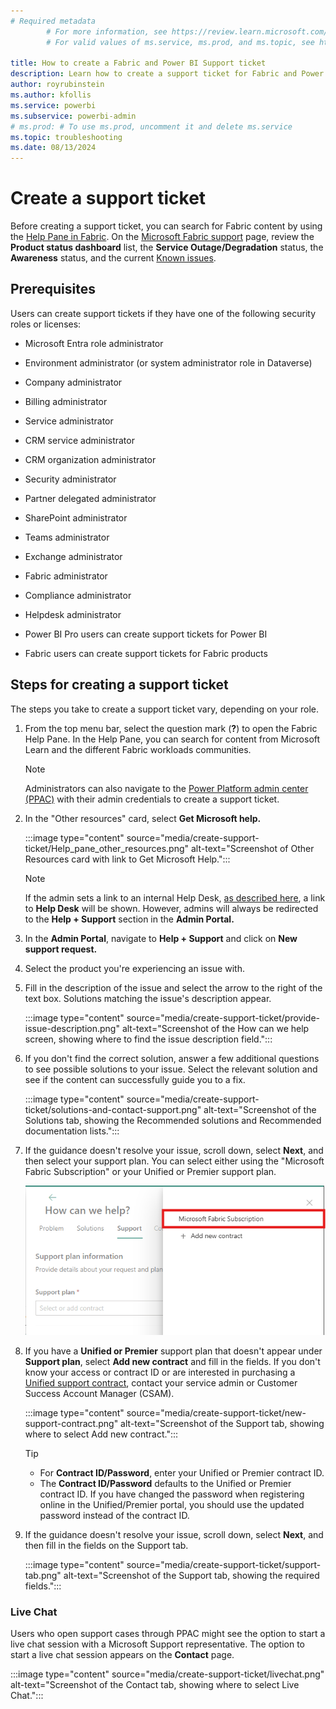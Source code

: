 ```yaml
---
# Required metadata
		# For more information, see https://review.learn.microsoft.com/en-us/help/platform/learn-editor-add-metadata?branch=main
		# For valid values of ms.service, ms.prod, and ms.topic, see https://review.learn.microsoft.com/en-us/help/platform/metadata-taxonomies?branch=main

title: How to create a Fabric and Power BI Support ticket
description: Learn how to create a support ticket for Fabric and Power BI, depending on your role (administrator versus user).
author: royrubinstein
ms.author: kfollis
ms.service: powerbi
ms.subservice: powerbi-admin
# ms.prod: # To use ms.prod, uncomment it and delete ms.service
ms.topic: troubleshooting 
ms.date: 08/13/2024
---
```


# Create a support ticket

Before creating a support ticket, you can search for Fabric content by using the [Help Pane in Fabric](https://msit.powerbi.com/home?experience=fabric-developer&pane=help).  On the [Microsoft Fabric support](https://support.fabric.microsoft.com/support) page, review the **Product status dashboard** list, the **Service Outage/Degradation** status, the **Awareness** status, and the current [Known issues](https://support.fabric.microsoft.com/known-issues).

## Prerequisites

Users can create support tickets if they have one of the following security roles or licenses:

- Microsoft Entra role administrator

- Environment administrator (or system administrator role in Dataverse)

- Company administrator

- Billing administrator

- Service administrator

- CRM service administrator

- CRM organization administrator

- Security administrator

- Partner delegated administrator

- SharePoint administrator

- Teams administrator

- Exchange administrator

- Fabric administrator

- Compliance administrator

- Helpdesk administrator

- Power BI Pro users can create support tickets for Power BI

- Fabric users can create support tickets for Fabric products

## Steps for creating a support ticket

The steps you take to create a support ticket vary, depending on your role.

1. From the top menu bar, select the question mark (**?**) to open the Fabric Help Pane. In the Help Pane, you can search for content from Microsoft Learn and the different Fabric workloads communities. 

   > [!NOTE]
   > Administrators can also navigate to the [Power Platform admin center (PPAC)](https://admin.powerplatform.microsoft.com/) with their admin credentials to create a support ticket.
   
   
1. In the "Other resources" card, select **Get Microsoft help.** 

   :::image type="content" source="media/create-support-ticket/Help_pane_other_resources.png" alt-text="Screenshot of Other Resources card with link to Get Microsoft Help.":::
   
   > [!NOTE]
   > If the admin sets a link to an internal Help Desk, [as described here](/fabric/admin/service-admin-portal-help-support), a link to **Help Desk** will be shown. However, admins will always be redirected to the **Help + Support** section in the **Admin Portal.**
   
   
   
   
1. In the **Admin Portal**, navigate to **Help + Support** and click on **New support request.** 

1. Select the product you're experiencing an issue with.

1. Fill in the description of the issue and select the arrow to the right of the text box. Solutions matching the issue's description appear.




   :::image type="content" source="media/create-support-ticket/provide-issue-description.png" alt-text="Screenshot of the How can we help screen, showing where to find the issue description field.":::
   
1. If you don't find the correct solution, answer a few additional questions to see possible solutions to your issue. Select the relevant solution and see if the content can successfully guide you to a fix.

   :::image type="content" source="media/create-support-ticket/solutions-and-contact-support.png" alt-text="Screenshot of the Solutions tab, showing the Recommended solutions and Recommended documentation lists.":::
   
1. If the guidance doesn't resolve your issue, scroll down, select **Next**, and then select your support plan. You can select either using the "Microsoft Fabric Subscription" or your Unified or Premier support plan. 

   ![Screenshot of selecting a support plan.](media/create-support-ticket/selecting-support-plan.png)

1. If you have a **Unified or Premier** support plan that doesn't appear under **Support plan**, select **Add new contract** and fill in the fields. If you don't know your access or contract ID or are interested in purchasing a [Unified support contract](/power-bi/support/service-support-options), contact your service admin or Customer Success Account Manager (CSAM).

   :::image type="content" source="media/create-support-ticket/new-support-contract.png" alt-text="Screenshot of the Support tab, showing where to select Add new contract.":::
   
   > [!TIP]
   > - For **Contract ID/Password**, enter your Unified or Premier contract ID.
   > - The **Contract ID/Password** defaults to the Unified or Premier contract ID. If you have changed the password when registering online in the Unified/Premier portal, you should use the updated password instead of the contract ID.
   
   
1. If the guidance doesn't resolve your issue, scroll down, select **Next**, and then fill in the fields on the Support tab.

   :::image type="content" source="media/create-support-ticket/support-tab.png" alt-text="Screenshot of the Support tab, showing the required fields.":::
   
### Live Chat

Users who open support cases through PPAC might see the option to start a live chat session with a Microsoft Support representative. The option to start a live chat session appears on the **Contact** page.

   :::image type="content" source="media/create-support-ticket/livechat.png" alt-text="Screenshot of the Contact tab, showing where to select Live Chat.":::
